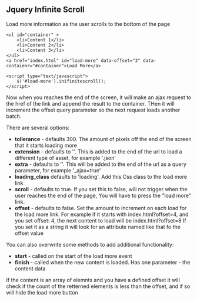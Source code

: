 Jquery Infinite Scroll
----------------------

Load more information as the user scrolls to the bottom of the page

	<ul id="container" >
		<li>Content 1</li>
		<li>Content 2</li>
		<li>Content 3</li>
	</ul>
	<a href="index.html" id="load-more" data-offset="3" data-contaienr="#container">Load More</a>

	<script type="text/javascript">
		$('#load-more').inifinitescroll();
	</script>

Now when you reaches the end of the screen, it will make an ajax request to the href of the link and append the result to the container. THen it will increment the offset query parameter so the next request loads another batch.

There are several options:

* __tollerance__ - defaults 300. The amount of pixels off the end of the screen that it starts loading more
* __extension__ - defaults to ''. This is added to the end of the url to load a different type of asset, for example '.json'
* __extra__ - defaults to ''. This will be added to the end of the url as a query parameter, for example '_ajax=true'
* __loading_class__ defaults to 'loading'. Add this Css class to the load more link
* __scroll__ - defaults to true. If you set this to false, will not trigger when the user reaches the end of the page, You will have to press the "load more" link.
* __offset__ - defaults to false. Set the amount to increment on each load for the load more link. For example if it starts with index.html?offset=4, and you set offset: 4, the next content to load will be index.html?offset=8 If you set it as a string it will look for an attribute named like that fo the offset value 

You can also overwrite some methods to add additional functionality:

* __start__ - called on the start of the load more event
* __finish__ - called when the new content is loaded. Has one parameter - the content data

If the content is an array of elemnts and you have a defined offset it will check if the count of the retterned elements is less than the offset, and if so will hide the load more button